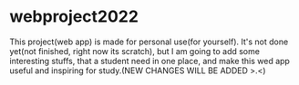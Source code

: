 # webproject2022
This project(web app) is made for personal use(for yourself). It's not done yet(not finished, right now its scratch), but I am going to add some interesting stuffs, that a student need in one place, and make this wed app useful and inspiring for study.(NEW CHANGES WILL BE ADDED >.<)
